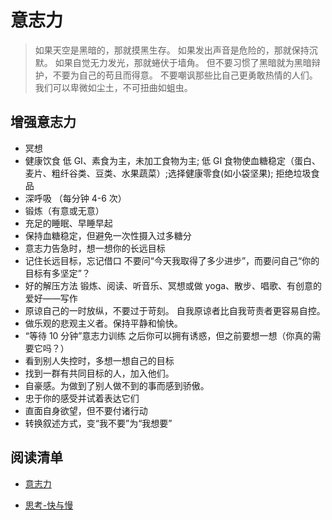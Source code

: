 # 意志力

> 如果天空是黑暗的，那就摸黑生存。
> 如果发出声音是危险的，那就保持沉默。
> 如果自觉无力发光，那就蜷伏于墙角。
> 但不要习惯了黑暗就为黑暗辩护，不要为自己的苟且而得意。
> 不要嘲讽那些比自己更勇敢热情的人们。
> 我们可以卑微如尘土，不可扭曲如蛆虫。

## 增强意志力

- 冥想
- 健康饮食
  低 GI、素食为主，未加工食物为主; 低 GI 食物使血糖稳定（蛋白、麦片、粗纤谷类、豆类、水果蔬菜）;选择健康零食(如小袋坚果); 拒绝垃圾食品
- 深呼吸 （每分钟 4-6 次）
- 锻炼（有意或无意）
- 充足的睡眠、早睡早起
- 保持血糖稳定，但避免一次性摄入过多糖分
- 意志力告急时，想一想你的长远目标
- 记住长远目标，忘记借口
  不要问“今天我取得了多少进步”，而要问自己“你的目标有多坚定”？
- 好的解压方法
  锻炼、阅读、听音乐、冥想或做 yoga、散步、唱歌、有创意的爱好——写作
- 原谅自己的一时放纵，不要过于苛刻。
  自我原谅者比自我苛责者更容易自控。
- 做乐观的悲观主义者。保持平静和愉快。
- “等待 10 分钟”意志力训练
  之后你可以拥有诱惑，但之前要想一想（你真的需要它吗？）
- 看到别人失控时，多想一想自己的目标
- 找到一群有共同目标的人，加入他们。
- 自豪感。为做到了别人做不到的事而感到骄傲。
- 忠于你的感受并试着表达它们
- 直面自身欲望，但不要付诸行动
- 转换叙述方式，变“我不要”为“我想要”

## 阅读清单

- [意志力](<http://www.sssch.net/Admin/ckfinder/userfiles/files/shujixiazai/shujijijin(xinli)/%E6%84%8F%E5%BF%97%E5%8A%9B%EF%BC%9A%E5%85%B3%E4%BA%8E%E4%B8%93%E6%B3%A8%E3%80%81%E8%87%AA%E6%8E%A7%E4%B8%8E%E6%95%88%E7%8E%87%E7%9A%84%E5%BF%83%E7%90%86%E5%AD%A6.pdf>)

- [思考-快与慢](http://www.htqhedu.com/upload/1490870646706.pdf)
